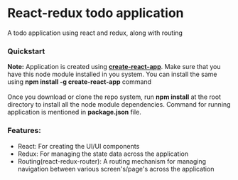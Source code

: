 <h1>React-redux todo application</h1>
<p>A todo application using react and redux, along with routing</p>
<h3>Quickstart</h3>
<div><strong>Note:</strong> Application is created using <strong><a href="https://github.com/facebook/create-react-app">create-react-app</a></strong>. Make sure that you have this node module installed in you system. You can install the same using <strong>npm install -g create-react-app</strong> command</div>
<br/>
<div>Once you download or clone the repo system, run <b>npm install</b> at the root directory to install all the node module dependencies. Command for running application is mentioned in <b>package.json</b> file.</div>
<h3>Features:</h3>
<ul>
<li>React: For creating the UI/UI components</li>
 <li>Redux: For managing the state data across the application</li>
  <li>Routing(react-redux-router): A routing mechanism for managing navigation between various screen's/page's across the application</li>
</ul>
